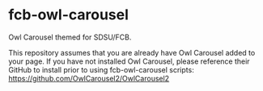 # fcb-owl-carousel
Owl Carousel themed for SDSU/FCB.

This repository assumes that you are already have Owl Carousel added to your page. If you have not installed Owl Carousel, please reference their GitHub to install prior to using fcb-owl-carousel scripts:
https://github.com/OwlCarousel2/OwlCarousel2
